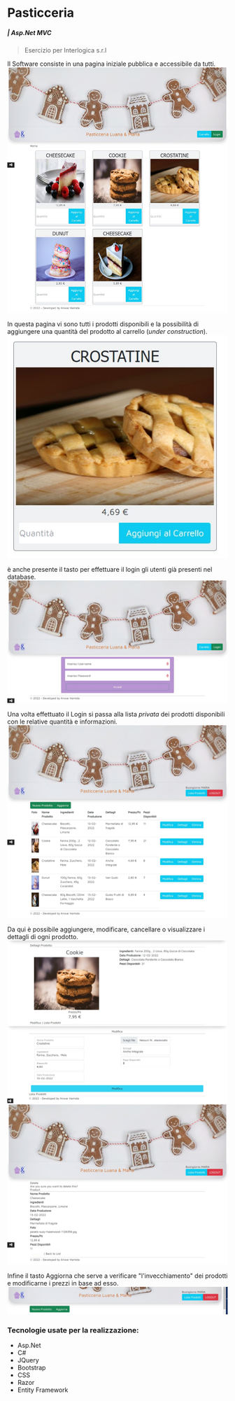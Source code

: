 # Pasticceria 
 ##### | Asp.Net MVC

> Esercizio per  Interlogica s.r.l


Il Software consiste in una pagina iniziale pubblica e accessibile da tutti.
![Home Page](Screens/PublicHomePage.jpg)

In questa pagina vi sono tutti i prodotti disponibili e la possibilità di aggiungere una quantità del prodotto al carrello (*under construction*).
![Product Card](Screens/ProductCard.jpg)


è anche presente il tasto per effettuare il login gli utenti già presenti nel database.
![Login Page](/Screens/LoginPage.jpg)

Una volta effettuato il Login si passa alla lista *privata* dei prodotti disponibili con le relative quantità e informazioni.
![List Page](/Screens/PrivateHomePage.jpg)

Da qui è possibile aggiungere, modificare, cancellare o visualizzare i dettagli di ogni prodotto.
![Detail Page](/Screens/ProductDetail.jpg)
![Edit Page](/Screens/EditProduct.jpg)
![Delete Page](/Screens/DeletePage.jpg)

Infine il tasto Aggiorna che serve a verificare "l'invecchiamento" dei prodotti e modificarne i prezzi in base ad esso.
![Refresh button](/Screens/NavBar&Refreshbtn.jpg)


### Tecnologie usate per la realizzazione:
- Asp.Net
- C#
- JQuery
- Bootstrap
- CSS
- Razor
- Entity Framework

